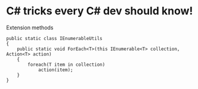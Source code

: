 C# tricks every C# dev should know!
===========
Extension methods

	public static class IEnumerableUtils
	{
		public static void ForEach<T>(this IEnumerable<T> collection, Action<T> action)
		{
			foreach(T item in collection)
				action(item);
		}
	}


     
